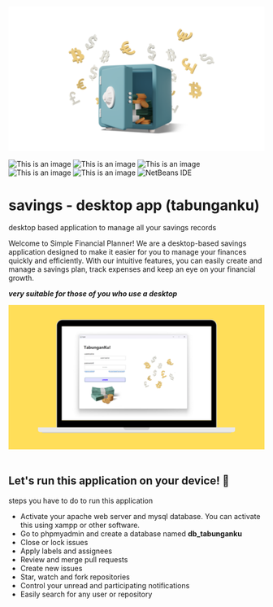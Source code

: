 
![This is an image](https://github.com/muhammaderlangga99/my-savings-desktop-app-tabunganku/blob/main/image/header.png)

![This is an image](https://img.shields.io/badge/MariaDB-003545?style=for-the-badge&logo=mariadb&logoColor=white)
![This is an image](https://img.shields.io/badge/MySQL-005C84?style=for-the-badge&logo=mysql&logoColor=white)
![This is an image](https://img.shields.io/badge/Apache-D22128?style=for-the-badge&logo=Apache&logoColor=white)
![This is an image](https://img.shields.io/badge/Laragon-0E83CD?style=for-the-badge&logo=Laragon&logoColor=white)
![This is an image](https://img.shields.io/badge/Xampp-F37623?style=for-the-badge&logo=xampp&logoColor=white)
![NetBeans IDE](https://img.shields.io/badge/NetBeansIDE-1B6AC6.svg?style=for-the-badge&logo=apache-netbeans-ide&logoColor=white)
# savings - desktop app (tabunganku)
 desktop based application to manage all your savings records

 Welcome to Simple Financial Planner! We are a desktop-based savings application designed to make it easier for you to manage your finances quickly and efficiently. With our intuitive features, you can easily create and manage a savings plan, track expenses and keep an eye on your financial growth.

***very suitable for those of you who use a desktop***

 ![This is an image](https://github.com/muhammaderlangga99/my-savings-desktop-app-tabunganku/blob/main/image/laptop.png)
<br><br>
## Let's run this application on your device! 🚀
steps you have to do to run this application
* Activate your apache web server and mysql database. You can activate this using xampp or other software.
* Go to phpmyadmin and create a database named **db_tabunganku**
* Close or lock issues
* Apply labels and assignees
* Review and merge pull requests
* Create new issues
* Star, watch and fork repositories
* Control your unread and participating notifications
* Easily search for any user or repository
